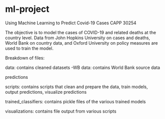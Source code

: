 # ml-project

Using Machine Learning to Predict Covid-19 Cases
CAPP 30254

The objective is to model the cases of COVID-19 and related deaths at the country level. Data from John Hopkins University on cases and deaths, World Bank on country data, and Oxford University on policy measures are used to train the model.

Breakdown of files:

data: contains cleaned datasets 
  -WB data: contains World Bank source data
  
predictions

scripts: contains scripts that clean and prepare the data, train models, output predictions, visualize predictions

trained_classifiers: contains pickle files of the various trained models

visualizations: contains file output from various scripts 
